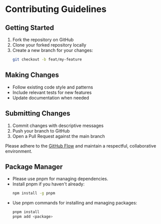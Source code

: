 # Contributing Guidelines

## Getting Started

1. Fork the repository on GitHub
2. Clone your forked repository locally
3. Create a new branch for your changes:
   ```bash
   git checkout -b feat/my-feature
   ```

## Making Changes

- Follow existing code style and patterns
- Include relevant tests for new features
- Update documentation when needed

## Submitting Changes

1. Commit changes with descriptive messages
2. Push your branch to GitHub
3. Open a Pull Request against the main branch

Please adhere to the [GitHub Flow](https://guides.github.com/introduction/flow/) and maintain a respectful, collaborative environment.

## Package Manager

- Please use pnpm for managing dependencies.
- Install pnpm if you haven't already:
  ```bash
  npm install -g pnpm
  ```
- Use pnpm commands for installing and managing packages:
  ```bash
  pnpm install
  pnpm add <package>
  ```
